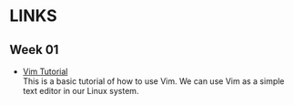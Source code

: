 # LINKS
## Week 01
* [Vim Tutorial](https://opensource.com/article/19/3/getting-started-vim)  
This is a basic tutorial of how to use Vim. We can use Vim as a simple text editor in our Linux system.
